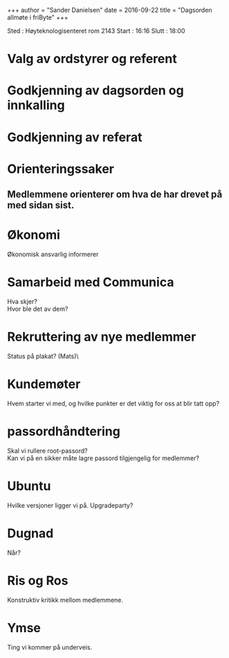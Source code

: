 +++
author = "Sander Danielsen"
date = 2016-09-22
title = "Dagsorden allmøte i friByte"
+++

Sted : Høyteknologisenteret rom 2143 Start : 16:16 Slutt : 18:00

# Valg av ordstyrer og referent

# Godkjenning av dagsorden og innkalling

# Godkjenning av referat

# Orienteringssaker

## Medlemmene orienterer om hva de har drevet på med sidan sist.

# Økonomi

Økonomisk ansvarlig informerer

# Samarbeid med Communica

Hva skjer?\
Hvor ble det av dem?

# Rekruttering av nye medlemmer

Status på plakat? (Mats)\

# Kundemøter

Hvem starter vi med, og hvilke punkter er det viktig for oss at blir
tatt opp?

# passordhåndtering

Skal vi rullere root-passord?\
Kan vi på en sikker måte lagre passord tilgjengelig for medlemmer?

# Ubuntu

Hvilke versjoner ligger vi på. Upgradeparty?

# Dugnad

Når?

# Ris og Ros

Konstruktiv kritikk mellom medlemmene.

# Ymse

Ting vi kommer på underveis.
